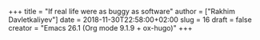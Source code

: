 +++
title = "If real life were as buggy as software"
author = ["Rakhim Davletkaliyev"]
date = 2018-11-30T22:58:00+02:00
slug = 16
draft = false
creator = "Emacs 26.1 (Org mode 9.1.9 + ox-hugo)"
+++
